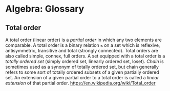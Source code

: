 # Algebra: Glossary

## Total order
A total order (linear order) is a *partial order* in which any two elements are comparable. A total order is a binary relation `≤` on a set which is reflexive, antisymmetric, transitive and total (strongly connected). Total orders are also called simple, connex, full orders. A set equipped with a total order is a *totally ordered set* (simply ordered set, linearly ordered set, loset). *Chain* is sometimes used as a synonym of totally ordered set, but chain generally refers to some sort of totally ordered subsets of a given partially ordered set. An extension of a given partial order to a total order is called a *linear extension* of that partial order.
https://en.wikipedia.org/wiki/Total_order
